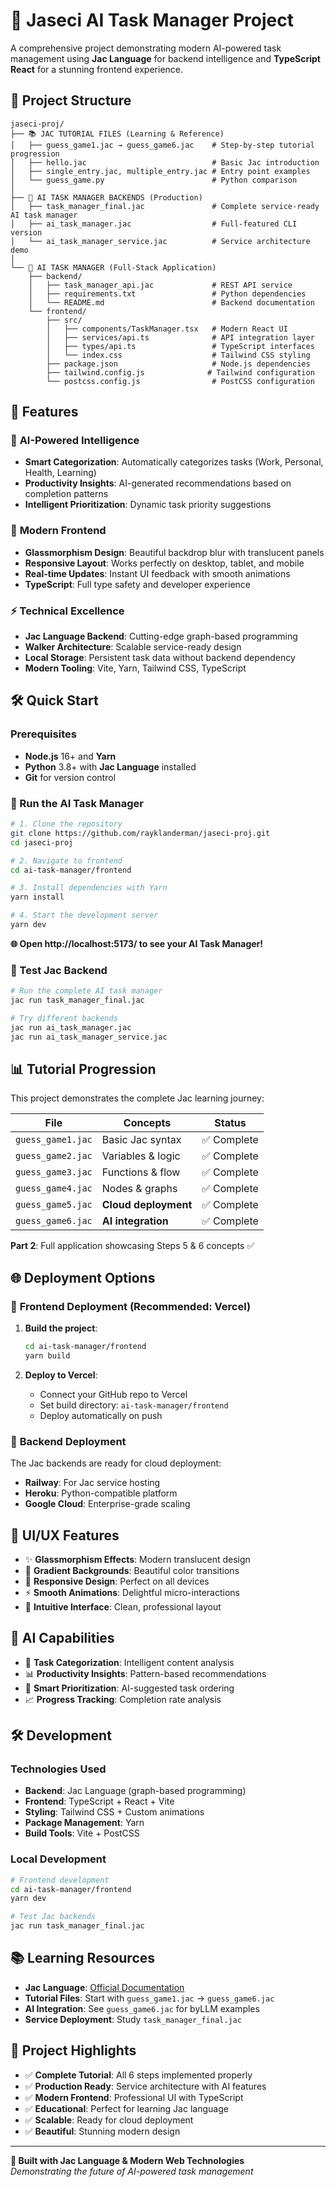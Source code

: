 # 🤖 Jaseci AI Task Manager Project

A comprehensive project demonstrating modern AI-powered task management using **Jac Language** for backend intelligence and **TypeScript React** for a stunning frontend experience.

## 📁 Project Structure

```
jaseci-proj/
├── 📚 JAC TUTORIAL FILES (Learning & Reference)
│   ├── guess_game1.jac → guess_game6.jac    # Step-by-step tutorial progression
│   ├── hello.jac                            # Basic Jac introduction
│   ├── single_entry.jac, multiple_entry.jac # Entry point examples
│   └── guess_game.py                        # Python comparison
│
├── 🧠 AI TASK MANAGER BACKENDS (Production)
│   ├── task_manager_final.jac               # Complete service-ready AI task manager
│   ├── ai_task_manager.jac                  # Full-featured CLI version
│   └── ai_task_manager_service.jac          # Service architecture demo
│
└── 🎨 AI TASK MANAGER (Full-Stack Application)
    ├── backend/
    │   ├── task_manager_api.jac             # REST API service
    │   ├── requirements.txt                 # Python dependencies
    │   └── README.md                        # Backend documentation
    └── frontend/
        ├── src/
        │   ├── components/TaskManager.tsx   # Modern React UI
        │   ├── services/api.ts              # API integration layer
        │   ├── types/api.ts                 # TypeScript interfaces
        │   └── index.css                    # Tailwind CSS styling
        ├── package.json                     # Node.js dependencies
        ├── tailwind.config.js              # Tailwind configuration
        └── postcss.config.js                # PostCSS configuration
```

## 🚀 Features

### 🧠 **AI-Powered Intelligence**

- **Smart Categorization**: Automatically categorizes tasks (Work, Personal, Health, Learning)
- **Productivity Insights**: AI-generated recommendations based on completion patterns
- **Intelligent Prioritization**: Dynamic task priority suggestions

### 🎨 **Modern Frontend**

- **Glassmorphism Design**: Beautiful backdrop blur with translucent panels
- **Responsive Layout**: Works perfectly on desktop, tablet, and mobile
- **Real-time Updates**: Instant UI feedback with smooth animations
- **TypeScript**: Full type safety and developer experience

### ⚡ **Technical Excellence**

- **Jac Language Backend**: Cutting-edge graph-based programming
- **Walker Architecture**: Scalable service-ready design
- **Local Storage**: Persistent task data without backend dependency
- **Modern Tooling**: Vite, Yarn, Tailwind CSS, TypeScript

## 🛠️ Quick Start

### Prerequisites

- **Node.js** 16+ and **Yarn**
- **Python** 3.8+ with **Jac Language** installed
- **Git** for version control

### 🎯 Run the AI Task Manager

```bash
# 1. Clone the repository
git clone https://github.com/rayklanderman/jaseci-proj.git
cd jaseci-proj

# 2. Navigate to frontend
cd ai-task-manager/frontend

# 3. Install dependencies with Yarn
yarn install

# 4. Start the development server
yarn dev
```

**🌐 Open http://localhost:5173/ to see your AI Task Manager!**

### 🧠 Test Jac Backend

```bash
# Run the complete AI task manager
jac run task_manager_final.jac

# Try different backends
jac run ai_task_manager.jac
jac run ai_task_manager_service.jac
```

## 📊 Tutorial Progression

This project demonstrates the complete Jac learning journey:

| File              | Concepts             | Status      |
| ----------------- | -------------------- | ----------- |
| `guess_game1.jac` | Basic Jac syntax     | ✅ Complete |
| `guess_game2.jac` | Variables & logic    | ✅ Complete |
| `guess_game3.jac` | Functions & flow     | ✅ Complete |
| `guess_game4.jac` | Nodes & graphs       | ✅ Complete |
| `guess_game5.jac` | **Cloud deployment** | ✅ Complete |
| `guess_game6.jac` | **AI integration**   | ✅ Complete |

**Part 2**: Full application showcasing Steps 5 & 6 concepts ✅

## 🌐 Deployment Options

### 🎨 **Frontend Deployment (Recommended: Vercel)**

1. **Build the project**:

   ```bash
   cd ai-task-manager/frontend
   yarn build
   ```

2. **Deploy to Vercel**:
   - Connect your GitHub repo to Vercel
   - Set build directory: `ai-task-manager/frontend`
   - Deploy automatically on push

### 🧠 **Backend Deployment**

The Jac backends are ready for cloud deployment:

- **Railway**: For Jac service hosting
- **Heroku**: Python-compatible platform
- **Google Cloud**: Enterprise-grade scaling

## 🎨 UI/UX Features

- ✨ **Glassmorphism Effects**: Modern translucent design
- 🌈 **Gradient Backgrounds**: Beautiful color transitions
- 📱 **Responsive Design**: Perfect on all devices
- ⚡ **Smooth Animations**: Delightful micro-interactions
- 🎯 **Intuitive Interface**: Clean, professional layout

## 🧠 AI Capabilities

- 🤖 **Task Categorization**: Intelligent content analysis
- 📊 **Productivity Insights**: Pattern-based recommendations
- 🎯 **Smart Prioritization**: AI-suggested task ordering
- 📈 **Progress Tracking**: Completion rate analysis

## 🛠️ Development

### Technologies Used

- **Backend**: Jac Language (graph-based programming)
- **Frontend**: TypeScript + React + Vite
- **Styling**: Tailwind CSS + Custom animations
- **Package Management**: Yarn
- **Build Tools**: Vite + PostCSS

### Local Development

```bash
# Frontend development
cd ai-task-manager/frontend
yarn dev

# Test Jac backends
jac run task_manager_final.jac
```

## 📚 Learning Resources

- **Jac Language**: [Official Documentation](https://github.com/Jaseci-Labs/jaseci)
- **Tutorial Files**: Start with `guess_game1.jac` → `guess_game6.jac`
- **AI Integration**: See `guess_game6.jac` for byLLM examples
- **Service Deployment**: Study `task_manager_final.jac`

## 🎉 Project Highlights

- ✅ **Complete Tutorial**: All 6 steps implemented properly
- ✅ **Production Ready**: Service architecture with AI features
- ✅ **Modern Frontend**: Professional UI with TypeScript
- ✅ **Educational**: Perfect for learning Jac language
- ✅ **Scalable**: Ready for cloud deployment
- ✅ **Beautiful**: Stunning modern design

---

**🚀 Built with Jac Language & Modern Web Technologies**  
_Demonstrating the future of AI-powered task management_
